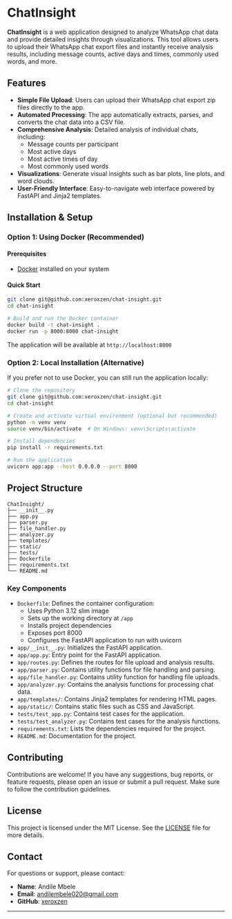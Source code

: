 # ChatInsight

**ChatInsight** is a web application designed to analyze WhatsApp chat data and provide detailed insights through visualizations. This tool allows users to upload their WhatsApp chat export files and instantly receive analysis results, including message counts, active days and times, commonly used words, and more.

## Features

- **Simple File Upload**: Users can upload their WhatsApp chat export zip files directly to the app.
- **Automated Processing**: The app automatically extracts, parses, and converts the chat data into a CSV file.
- **Comprehensive Analysis**: Detailed analysis of individual chats, including:
  - Message counts per participant
  - Most active days
  - Most active times of day
  - Most commonly used words
- **Visualizations**: Generate visual insights such as bar plots, line plots, and word clouds.
- **User-Friendly Interface**: Easy-to-navigate web interface powered by FastAPI and Jinja2 templates.

## Installation & Setup

### Option 1: Using Docker (Recommended)

#### Prerequisites
- [Docker](https://docs.docker.com/get-docker/) installed on your system

#### Quick Start
```bash
git clone git@github.com:xeroxzen/chat-insight.git
cd chat-insight

# Build and run the Docker container
docker build -t chat-insight .
docker run -p 8000:8000 chat-insight
```

The application will be available at `http://localhost:8000`

### Option 2: Local Installation (Alternative)
If you prefer not to use Docker, you can still run the application locally:

```bash
# Clone the repository
git clone git@github.com:xeroxzen/chat-insight.git
cd chat-insight

# Create and activate virtual environment (optional but recommended)
python -m venv venv
source venv/bin/activate  # On Windows: venv\Scripts\activate

# Install dependencies
pip install -r requirements.txt

# Run the application
uvicorn app:app --host 0.0.0.0 --port 8000
```

## Project Structure

```plaintext
ChatInsight/
├── __init__.py
├── app.py
├── parser.py
├── file_handler.py
├── analyzer.py
├── templates/
├── static/
├── tests/
├── Dockerfile          
├── requirements.txt
└── README.md
```

### Key Components

- `Dockerfile`: Defines the container configuration:
  - Uses Python 3.12 slim image
  - Sets up the working directory at `/app`
  - Installs project dependencies
  - Exposes port 8000 
  - Configures the FastAPI application to run with uvicorn
- `app/__init__.py`: Initializes the FastAPI application.
- `app/app.py`: Entry point for the FastAPI application.
- `app/routes.py`: Defines the routes for file upload and analysis results.
- `app/parser.py`: Contains utility functions for file handling and parsing.
- `app/file_handler.py`: Contains utility function for handling file uploads.
- `app/analyzer.py`: Contains the analysis functions for processing chat data.
- `app/templates/`: Contains Jinja2 templates for rendering HTML pages.
- `app/static/`: Contains static files such as CSS and JavaScript.
- `tests/test_app.py`: Contains test cases for the application.
- `tests/test_analyzer.py`: Contains test cases for the analysis functions.
- `requirements.txt`: Lists the dependencies required for the project.
- `README.md`: Documentation for the project.

## Contributing

Contributions are welcome! If you have any suggestions, bug reports, or feature requests, please open an issue or submit a pull request. Make sure to follow the contribution guidelines.

## License

This project is licensed under the MIT License. See the [LICENSE](LICENSE) file for more details.

## Contact

For questions or support, please contact:
- **Name**: Andile Mbele
- **Email**: andilembele020@gmail.com
- **GitHub**: [xeroxzen](https://github.com/xeroxzen)

---